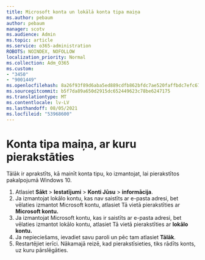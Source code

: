 ```yaml
---
title: Microsoft konta un lokālā konta tipa maiņa
ms.author: pebaum
author: pebaum
manager: scotv
ms.audience: Admin
ms.topic: article
ms.service: o365-administration
ROBOTS: NOINDEX, NOFOLLOW
localization_priority: Normal
ms.collection: Adm_O365
ms.custom:
- "3450"
- "9001449"
ms.openlocfilehash: 8a26f93f89d6aba5ed889cdfb862bfdc7ae520faffbdc7efc6778a38c8ba12af
ms.sourcegitcommit: b5f7da89a650d2915dc652449623c78be6247175
ms.translationtype: MT
ms.contentlocale: lv-LV
ms.lasthandoff: 08/05/2021
ms.locfileid: "53968600"
---
```

# <a name="change-the-account-type-that-you-sign-in-with"></a>Konta tipa maiņa, ar kuru pierakstāties

Tālāk ir aprakstīts, kā mainīt konta tipu, ko izmantojat, lai pierakstītos pakalpojumā Windows 10.

1. Atlasiet **Sākt**  >  **Iestatījumi**  >  **Konti Jūsu**  >  **informācija**.
2. Ja izmantojat lokālo kontu, kas nav saistīts ar e-pasta adresi, bet vēlaties izmantot Microsoft kontu, atlasiet Tā vietā pierakstīties ar **Microsoft kontu.**
3. Ja izmantojat Microsoft kontu, kas ir saistīts ar e-pasta adresi, bet vēlaties izmantot lokālo kontu, atlasiet Tā vietā pierakstīties ar **lokālo kontu.**
4. Ja nepieciešams, ievadiet savu paroli un pēc tam atlasiet **Tālāk**.
5. Restartējiet ierīci. Nākamajā reizē, kad pierakstīsieties, tiks rādīts konts, uz kuru pārslēgāties.